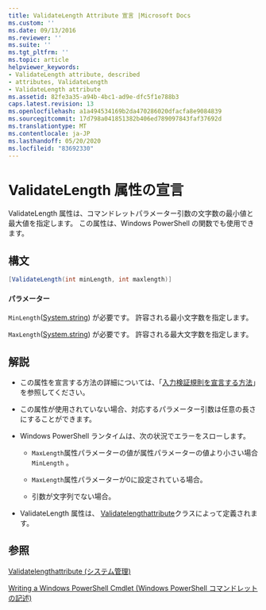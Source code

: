 ```yaml
---
title: ValidateLength Attribute 宣言 |Microsoft Docs
ms.custom: ''
ms.date: 09/13/2016
ms.reviewer: ''
ms.suite: ''
ms.tgt_pltfrm: ''
ms.topic: article
helpviewer_keywords:
- ValidateLength attribute, described
- attributes, ValidateLength
- ValidateLength attribute
ms.assetid: 82fe3a35-a94b-4bc1-ad9e-dfc5f1e788b3
caps.latest.revision: 13
ms.openlocfilehash: a1a494534169b2da470286020dfacfa8e9084839
ms.sourcegitcommit: 17d798a041851382b406ed789097843faf37692d
ms.translationtype: MT
ms.contentlocale: ja-JP
ms.lasthandoff: 05/20/2020
ms.locfileid: "83692330"
---
```

# <a name="validatelength-attribute-declaration"></a>ValidateLength 属性の宣言

ValidateLength 属性は、コマンドレットパラメーター引数の文字数の最小値と最大値を指定します。 この属性は、Windows PowerShell の関数でも使用できます。

## <a name="syntax"></a>構文

```csharp
[ValidateLength(int minLength, int maxlength)]
```

#### <a name="parameters"></a>パラメーター

`MinLength`([System.string](/dotnet/api/System.Int32)) が必要です。 許容される最小文字数を指定します。

`MaxLength`([System.string](/dotnet/api/System.Int32)) が必要です。 許容される最大文字数を指定します。

## <a name="remarks"></a>解説

- この属性を宣言する方法の詳細については、「[入力検証規則を宣言する方法](./how-to-validate-parameter-input.md)」を参照してください。

- この属性が使用されていない場合、対応するパラメーター引数は任意の長さにすることができます。

- Windows PowerShell ランタイムは、次の状況でエラーをスローします。

  - `MaxLength`属性パラメーターの値が属性パラメーターの値より小さい場合 `MinLength` 。

  - `MaxLength`属性パラメーターが0に設定されている場合。

  - 引数が文字列でない場合。

- ValidateLength 属性は、 [Validatelengthattribute](/dotnet/api/System.Management.Automation.ValidateLengthAttribute)クラスによって定義されます。

## <a name="see-also"></a>参照

[Validatelengthattribute (システム管理)](/dotnet/api/System.Management.Automation.ValidateLengthAttribute)

[Writing a Windows PowerShell Cmdlet (Windows PowerShell コマンドレットの記述)](./writing-a-windows-powershell-cmdlet.md)
